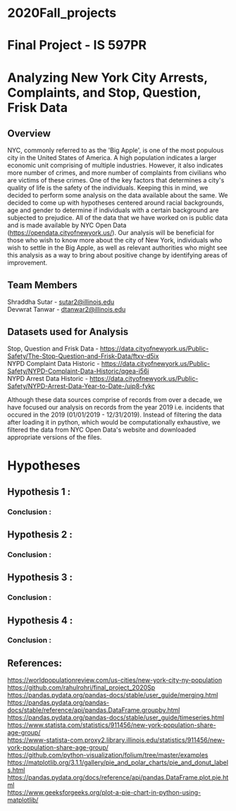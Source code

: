 # 2020Fall_projects
# Final Project - IS 597PR
# Analyzing New York City Arrests, Complaints, and Stop, Question, Frisk Data

## Overview

NYC, commonly referred to as the 'Big Apple', is one of the most populous city in the United States of America. A high population indicates a larger economic unit comprising of multiple industries. However, it also indicates more number of crimes, and more number of complaints from civilians who are victims of these crimes. One of the key factors that determines a city's quality of life is the safety of the individuals. Keeping this in mind, we decided to perform some analysis on the data available about the same. We decided to come up with hypotheses centered around racial backgrounds, age and gender to determine if individuals with a certain background are subjected to prejudice. All of the data that we have worked on is public data and is made available by NYC Open Data (https://opendata.cityofnewyork.us/). Our analysis will be beneficial for those who wish to know more about the city of New York, individuals who wish to settle in the Big Apple, as well as relevant authorities who might see this analysis as a way to bring about positive change by identifying areas of improvement.

## Team Members
Shraddha Sutar - sutar2@illinois.edu</br>
Devwrat Tanwar - dtanwar2@illinois.edu

## Datasets used for Analysis
Stop, Question and Frisk Data - https://data.cityofnewyork.us/Public-Safety/The-Stop-Question-and-Frisk-Data/ftxv-d5ix </br>
NYPD Complaint Data Historic - https://data.cityofnewyork.us/Public-Safety/NYPD-Complaint-Data-Historic/qgea-i56i </br>
NYPD Arrest Data Historic - https://data.cityofnewyork.us/Public-Safety/NYPD-Arrest-Data-Year-to-Date-/uip8-fykc </br>

Although these data sources comprise of records from over a decade, we have focused our analysis on records from the year 2019 i.e. incidents that occured in the 2019 (01/01/2019 - 12/31/2019). Instead of filtering the data after loading it in python, which would be computationally exhaustive, we filtered the data from NYC Open Data's website and downloaded appropriate versions of the files.

# Hypotheses

## Hypothesis 1 : 
### Conclusion :

## Hypothesis 2 : 
### Conclusion :

## Hypothesis 3 : 
### Conclusion :

## Hypothesis 4 : 
### Conclusion :

## References:
https://worldpopulationreview.com/us-cities/new-york-city-ny-population </br>
https://github.com/rahulrohri/final_project_2020Sp </br>
https://pandas.pydata.org/pandas-docs/stable/user_guide/merging.html </br>
https://pandas.pydata.org/pandas-docs/stable/reference/api/pandas.DataFrame.groupby.html </br>
https://pandas.pydata.org/pandas-docs/stable/user_guide/timeseries.html </br>
https://www.statista.com/statistics/911456/new-york-population-share-age-group/ </br>
https://www-statista-com.proxy2.library.illinois.edu/statistics/911456/new-york-population-share-age-group/ </br>
https://github.com/python-visualization/folium/tree/master/examples </br>
https://matplotlib.org/3.1.1/gallery/pie_and_polar_charts/pie_and_donut_labels.html </br>
https://pandas.pydata.org/docs/reference/api/pandas.DataFrame.plot.pie.html </br>
https://www.geeksforgeeks.org/plot-a-pie-chart-in-python-using-matplotlib/ </br>
